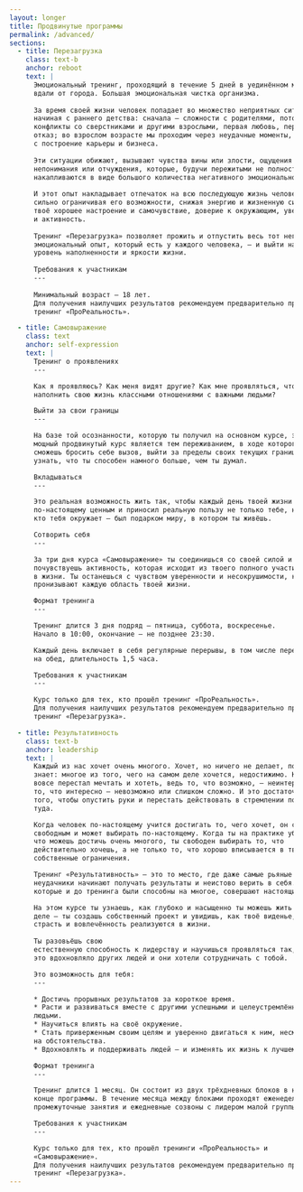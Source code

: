 ```yaml
---
layout: longer  
title: Продвинутые программы 
permalink: /advanced/
sections:
  - title: Перезагрузка
    class: text-b
    anchor: reboot
    text: |
      Эмоциональный тренинг, проходящий в течение 5 дней в уединённом месте
      вдали от города. Большая эмоциональная чистка организма.
      
      За время своей жизни человек попадает во множество неприятных ситуаций,
      начиная с раннего детства: сначала — сложности с родителями, потом —
      конфликты со сверстниками и другими взрослыми, первая любовь, первый
      отказ; во взрослом возрасте мы проходим через неудачные моменты, связанные
      с построение карьеры и бизнеса.
      
      Эти ситуации обижают, вызывают чувства вины или злости, ощущения
      непонимания или отчуждения, которые, будучи пережитыми не полностью,
      накапливаются в виде большого количества негативного эмоционального опыта.
      
      И этот опыт накладывает отпечаток на всю последующую жизнь человека,
      сильно ограничивая его возможности, снижая энергию и жизненную силу —
      твоё хорошее настроение и самочувствие, доверие к окружающим, уверенность
      и активность.
      
      Тренинг «Перезагрузка» позволяет прожить и отпустить весь тот негативный
      эмоциональный опыт, который есть у каждого человека, — и выйти на новый
      уровень наполненности и яркости жизни.
      
      Требования к участникам
      ---
      
      Минимальный возраст — 18 лет.
      Для получения наилучших результатов рекомендуем предварительно пройти
      тренинг «ПроРеальность».

  - title: Самовыражение
    class: text
    anchor: self-expression
    text: |
      Тренинг о проявлениях
      ---

      Как я проявляюсь? Как меня видят другие? Как мне проявляться, чтобы
      наполнить свою жизнь классными отношениями с важными людьми?

      Выйти за свои границы
      ---

      На базе той осознанности, которую ты получил на основном курсе, этот
      мощный продвинутый курс является тем переживанием, в ходе которого ты
      сможешь бросить себе вызов, выйти за пределы своих текущих границ — и
      узнать, что ты способен намного больше, чем ты думал.

      Вкладываться
      ---

      Это реальная возможность жить так, чтобы каждый день твоей жизни был
      по-настоящему ценным и приносил реальную пользу не только тебе, но и тем,
      кто тебя окружает — был подарком миру, в котором ты живёшь.

      Сотворить себя
      ---

      За три дня курса «Самовыражение» ты соединишься со своей силой и
      почувствуешь активность, которая исходит из твоего полного участия
      в жизни. Ты останешься с чувством уверенности и несокрушимости, которые
      пронизывают каждую область твоей жизни.

      Формат тренинга
      ---

      Тренинг длится 3 дня подряд — пятница, суббота, воскресенье.
      Начало в 10:00, окончание — не позднее 23:30.

      Каждый день включает в себя регулярные перерывы, в том числе перерыв
      на обед, длительность 1,5 часа.

      Требования к участникам
      ---

      Курс только для тех, кто прошёл тренинг «ПроРеальность».
      Для получения наилучших результатов рекомендуем предварительно пройти
      тренинг «Перезагрузка».

  - title: Результативность
    class: text-b
    anchor: leadership
    text: |
      Каждый из нас хочет очень многого. Хочет, но ничего не делает, потому что
      знает: многое из того, чего на самом деле хочется, недостижимо. Кто-то и
      вовсе перестал мечтать и хотеть, ведь то, что возможно, — неинтересно, а
      то, что интересно — невозможно или слишком сложно. И это достаточного для
      того, чтобы опустить руки и перестать действовать в стремлении попасть
      туда.

      Когда человек по-настоящему учится достигать то, чего хочет, он становится
      свободным и может выбирать по-настоящему. Когда ты на практике убедился,
      что можешь достичь очень многого, ты свободен выбирать то, что
      действительно хочешь, а не только то, что хорошо вписывается в твои
      собственные ограничения.

      Тренинг «Результативность» — это то место, где даже самые рьяные
      неудачники начинают получать результаты и неистово верить в себя. А люди,
      которые и до тренинга были способны на многое, совершают настоящий прорыв!

      На этом курсе ты узнаешь, как глубоко и насыщенно ты можешь жить на самом
      деле — ты создашь собственный проект и увидишь, как твоё виденье, вся твоя
      страсть и вовлечённость реализуются в жизни.
      
      Ты разовьёшь свою
      естественную способность к лидерству и научишься проявляться так, чтобы
      это вдохновляло других людей и они хотели сотрудничать с тобой.

      Это возможность для тебя:
      ---

      * Достичь прорывных результатов за короткое время.
      * Расти и развиваться вместе с другими успешными и целеустремлёнными
      людьми.
      * Научиться влиять на своё окружение.
      * Стать приверженным своим целям и уверенно двигаться к ним, несмотря
      на обстоятельства.
      * Вдохновлять и поддерживать людей — и изменять их жизнь к лучшему.

      Формат тренинга
      ---

      Тренинг длится 1 месяц. Он состоит из двух трёхдневных блоков в начале и
      конце программы. В течение месяца между блоками проходят еженедельные
      промежуточные занятия и ежедневные созвоны с лидером малой группы.

      Требования к участникам
      ---

      Курс только для тех, кто прошёл тренинги «ПроРеальность» и
      «Самовыражение».
      Для получения наилучших результатов рекомендуем предварительно пройти
      тренинг «Перезагрузка».
---
```

